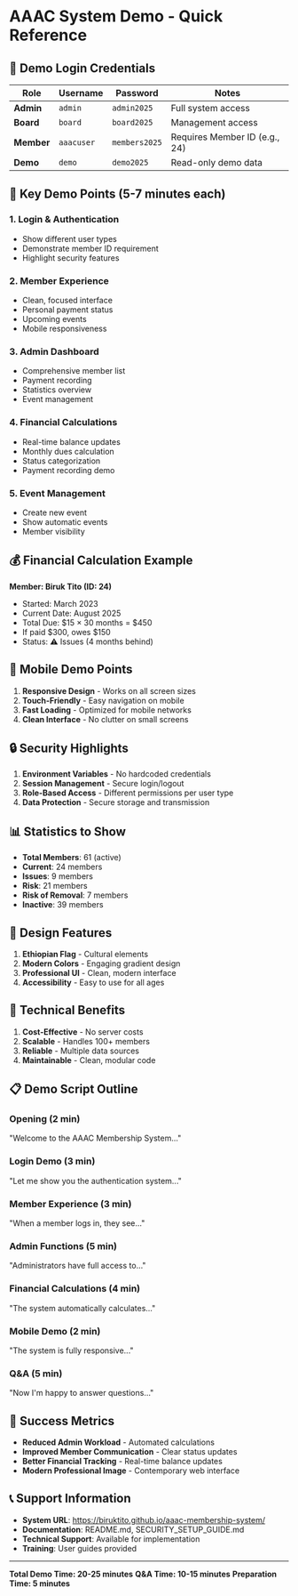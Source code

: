 # AAAC System Demo - Quick Reference

## 🔐 **Demo Login Credentials**

| Role | Username | Password | Notes |
|------|----------|----------|-------|
| **Admin** | `admin` | `admin2025` | Full system access |
| **Board** | `board` | `board2025` | Management access |
| **Member** | `aaacuser` | `members2025` | Requires Member ID (e.g., 24) |
| **Demo** | `demo` | `demo2025` | Read-only demo data |

## 🎯 **Key Demo Points (5-7 minutes each)**

### **1. Login & Authentication**
- Show different user types
- Demonstrate member ID requirement
- Highlight security features

### **2. Member Experience**
- Clean, focused interface
- Personal payment status
- Upcoming events
- Mobile responsiveness

### **3. Admin Dashboard**
- Comprehensive member list
- Payment recording
- Statistics overview
- Event management

### **4. Financial Calculations**
- Real-time balance updates
- Monthly dues calculation
- Status categorization
- Payment recording demo

### **5. Event Management**
- Create new event
- Show automatic events
- Member visibility

## 💰 **Financial Calculation Example**

**Member: Biruk Tito (ID: 24)**
- Started: March 2023
- Current Date: August 2025
- Total Due: $15 × 30 months = $450
- If paid $300, owes $150
- Status: ⚠️ Issues (4 months behind)

## 📱 **Mobile Demo Points**

1. **Responsive Design** - Works on all screen sizes
2. **Touch-Friendly** - Easy navigation on mobile
3. **Fast Loading** - Optimized for mobile networks
4. **Clean Interface** - No clutter on small screens

## 🔒 **Security Highlights**

1. **Environment Variables** - No hardcoded credentials
2. **Session Management** - Secure login/logout
3. **Role-Based Access** - Different permissions per user type
4. **Data Protection** - Secure storage and transmission

## 📊 **Statistics to Show**

- **Total Members**: 61 (active)
- **Current**: 24 members
- **Issues**: 9 members  
- **Risk**: 21 members
- **Risk of Removal**: 7 members
- **Inactive**: 39 members

## 🎨 **Design Features**

1. **Ethiopian Flag** - Cultural elements
2. **Modern Colors** - Engaging gradient design
3. **Professional UI** - Clean, modern interface
4. **Accessibility** - Easy to use for all ages

## 🚀 **Technical Benefits**

1. **Cost-Effective** - No server costs
2. **Scalable** - Handles 100+ members
3. **Reliable** - Multiple data sources
4. **Maintainable** - Clean, modular code

## 📋 **Demo Script Outline**

### **Opening (2 min)**
"Welcome to the AAAC Membership System..."

### **Login Demo (3 min)**
"Let me show you the authentication system..."

### **Member Experience (3 min)**
"When a member logs in, they see..."

### **Admin Functions (5 min)**
"Administrators have full access to..."

### **Financial Calculations (4 min)**
"The system automatically calculates..."

### **Mobile Demo (2 min)**
"The system is fully responsive..."

### **Q&A (5 min)**
"Now I'm happy to answer questions..."

## 🎯 **Success Metrics**

- **Reduced Admin Workload** - Automated calculations
- **Improved Member Communication** - Clear status updates
- **Better Financial Tracking** - Real-time balance updates
- **Modern Professional Image** - Contemporary web interface

## 📞 **Support Information**

- **System URL**: https://biruktito.github.io/aaac-membership-system/
- **Documentation**: README.md, SECURITY_SETUP_GUIDE.md
- **Technical Support**: Available for implementation
- **Training**: User guides provided

---

**Total Demo Time: 20-25 minutes**
**Q&A Time: 10-15 minutes**
**Preparation Time: 5 minutes**

